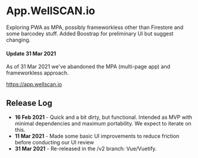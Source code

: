# App.WellSCAN.io
Exploring PWA as MPA, possibly frameworkless other than Firestore and some barcodey stuff. Added Boostrap for preliminary UI but suggest changing.

#### Update 31 Mar 2021
As of 31 Mar 2021 we've abandoned the MPA (multi-page app) and frameworkless approach.

https://app.wellscan.io

## Release Log
* **16 Feb 2021** - Quick and a bit dirty, but functional. Intended as MVP with minimal dependencies and maximum portability. We expect to iterate on this.
* **11 Mar 2021** - Made some basic UI improvements to reduce friction before conducting our UI review
* **31 Mar 2021** - Re-released in the /v2 branch: Vue/Vuetify.
